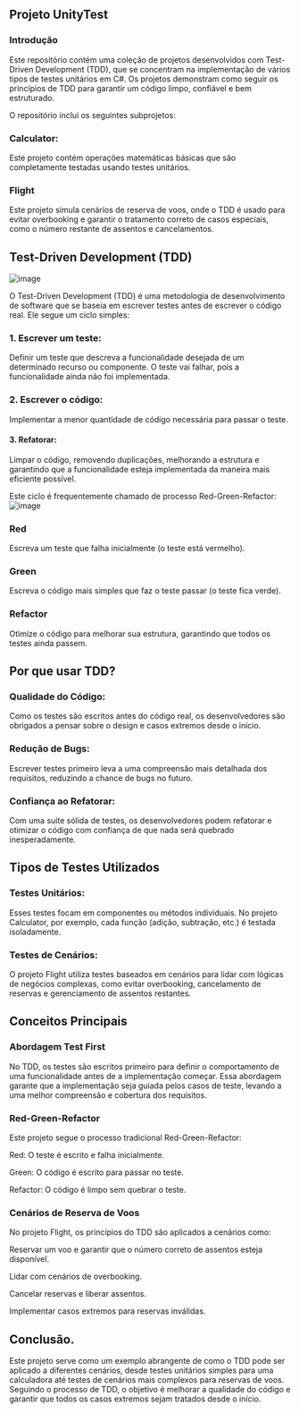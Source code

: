 ## Projeto UnityTest
### Introdução 

Este repositório contém uma coleção de projetos desenvolvidos com Test-Driven Development (TDD), que se concentram na implementação de vários tipos de testes unitários em C#. Os projetos demonstram como seguir os princípios de TDD para garantir um código limpo, confiável e bem estruturado.

O repositório inclui os seguintes subprojetos:
### Calculator: 

Este projeto contém operações matemáticas básicas que são completamente testadas usando testes unitários.

### Flight

Este projeto simula cenários de reserva de voos, onde o TDD é usado para evitar overbooking e garantir o tratamento correto de casos especiais, como o número restante de assentos e cancelamentos.

## Test-Driven Development (TDD)
![image](https://github.com/user-attachments/assets/7f65f715-7950-4df8-b277-57e7d25efcd9)

O Test-Driven Development (TDD) é uma metodologia de desenvolvimento de software que se baseia em escrever testes antes de escrever o código real. Ele segue um ciclo simples:

### 1. Escrever um teste:

Definir um teste que descreva a funcionalidade desejada de um determinado recurso ou componente. O teste vai falhar, pois a funcionalidade ainda não foi implementada.

### 2. Escrever o código:

Implementar a menor quantidade de código necessária para passar o teste.

#### 3. Refatorar:

Limpar o código, removendo duplicações, melhorando a estrutura e garantindo que a funcionalidade esteja implementada da maneira mais eficiente possível.

Este ciclo é frequentemente chamado de processo Red-Green-Refactor:
![image](https://github.com/user-attachments/assets/674ecaf4-d901-432e-bc2e-fef41129939e)

### Red

 Escreva um teste que falha inicialmente (o teste está vermelho).

 ### Green 

Escreva o código mais simples que faz o teste passar (o teste fica verde).

### Refactor

Otimize o código para melhorar sua estrutura, garantindo que todos os testes ainda passem.

## Por que usar TDD? 
### Qualidade do Código:
Como os testes são escritos antes do código real, os desenvolvedores são obrigados a pensar sobre o design e casos extremos desde o início.
### Redução de Bugs:
Escrever testes primeiro leva a uma compreensão mais detalhada dos requisitos, reduzindo a chance de bugs no futuro.
### Confiança ao Refatorar: 
Com uma suíte sólida de testes, os desenvolvedores podem refatorar e otimizar o código com confiança de que nada será quebrado inesperadamente.
## Tipos de Testes Utilizados
### Testes Unitários:
Esses testes focam em componentes ou métodos individuais. No projeto Calculator, por exemplo, cada função (adição, subtração, etc.) é testada isoladamente.
### Testes de Cenários: 
O projeto Flight utiliza testes baseados em cenários para lidar com lógicas de negócios complexas, como evitar overbooking, cancelamento de reservas e gerenciamento de assentos restantes.

## Conceitos Principais
### Abordagem Test First
No TDD, os testes são escritos primeiro para definir o comportamento de uma funcionalidade antes de a implementação começar. Essa abordagem garante que a implementação seja guiada pelos casos de teste, levando a uma melhor compreensão e cobertura dos requisitos.
### Red-Green-Refactor
Este projeto segue o processo tradicional Red-Green-Refactor:

Red: O teste é escrito e falha inicialmente.

Green: O código é escrito para passar no teste.

Refactor: O código é limpo sem quebrar o teste.
### Cenários de Reserva de Voos
No projeto Flight, os princípios do TDD são aplicados a cenários como:

Reservar um voo e garantir que o número correto de assentos esteja disponível.

Lidar com cenários de overbooking.

Cancelar reservas e liberar assentos.

Implementar casos extremos para reservas inválidas.

## Conclusão.
Este projeto serve como um exemplo abrangente de como o TDD pode ser aplicado a diferentes cenários, desde testes unitários simples para uma calculadora até testes de cenários mais complexos para reservas de voos. Seguindo o processo de TDD, o objetivo é melhorar a qualidade do código e garantir que todos os casos extremos sejam tratados desde o início.


